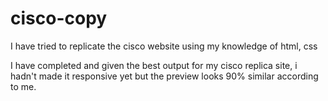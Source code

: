# cisco-copy

I have tried to replicate the cisco website using my knowledge of html, css

I have completed and given the best output for my cisco replica site, i hadn't made it responsive yet but the preview looks 90% similar according to me.
